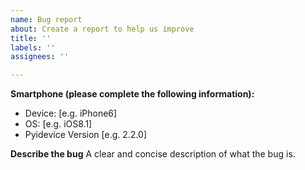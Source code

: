 ```yaml
---
name: Bug report
about: Create a report to help us improve
title: ''
labels: ''
assignees: ''

---
```


**Smartphone (please complete the following information):**
 - Device: [e.g. iPhone6]
 - OS: [e.g. iOS8.1]
 - Pyidevice Version [e.g. 2.2.0]


**Describe the bug**
A clear and concise description of what the bug is.
